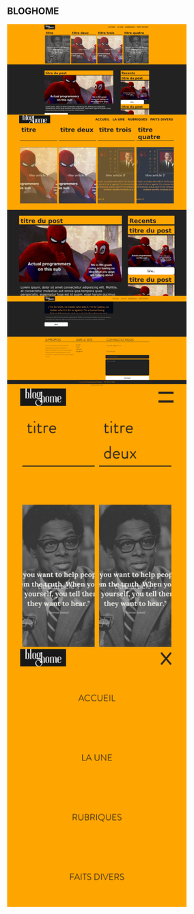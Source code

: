 ## BLOGHOME
<div style='display:grid;grid-template-columns:repeaat(2,6fr);'>
    <img src='preview.png' alt='preview bloghome'  width=420 />
    <img src='preview2.png' alt='preview bloghome' width=420 />
    <img src='preview3.png' alt='preview bloghome' width=420 />
    <img src='preview4.png' alt='preview bloghome' width=420 />
    <img src='preview5.png' alt='preview bloghome' width=420 />
</div>